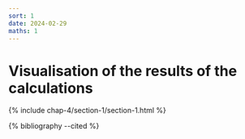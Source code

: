 ```yaml
---
sort: 1
date: 2024-02-29
maths: 1
---
```


# Visualisation of the results of the calculations

{% include chap-4/section-1/section-1.html %}

{% bibliography --cited %}
